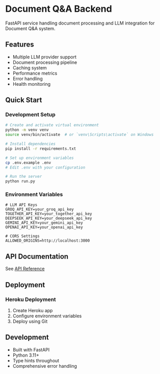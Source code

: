 # Document Q&A Backend

FastAPI service handling document processing and LLM integration for Document Q&A system.

## Features

- Multiple LLM provider support
- Document processing pipeline
- Caching system
- Performance metrics
- Error handling
- Health monitoring

## Quick Start

### Development Setup

```bash
# Create and activate virtual environment
python -m venv venv
source venv/bin/activate  # or `venv\Scripts\activate` on Windows

# Install dependencies
pip install -r requirements.txt

# Set up environment variables
cp .env.example .env
# Edit .env with your configuration

# Run the server
python run.py
```

### Environment Variables

```env
# LLM API Keys
GROQ_API_KEY=your_groq_api_key
TOGETHER_API_KEY=your_together_api_key
DEEPSEEK_API_KEY=your_deepseek_api_key
GEMINI_API_KEY=your_gemini_api_key
OPENAI_API_KEY=your_openai_api_key

# CORS Settings
ALLOWED_ORIGINS=http://localhost:3000
```

## API Documentation

See [API Reference](../docs/api-reference.md)

## Deployment

### Heroku Deployment

1. Create Heroku app
2. Configure environment variables
3. Deploy using Git

## Development

- Built with FastAPI
- Python 3.11+
- Type hints throughout
- Comprehensive error handling
